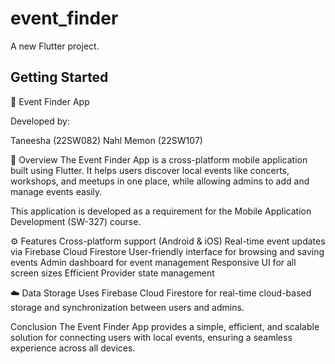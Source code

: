 # event_finder

A new Flutter project.

## Getting Started

📱 Event Finder App

Developed by:

Taneesha (22SW082)
Nahl Memon (22SW107)

📖 Overview
The Event Finder App is a cross-platform mobile application built using Flutter.
It helps users discover local events like concerts, workshops, and meetups in one place, while allowing admins to add and manage events easily.

This application is developed as a requirement for the Mobile Application Development (SW-327) course.

⚙️ Features
Cross-platform support (Android & iOS)
Real-time event updates via Firebase Cloud Firestore
User-friendly interface for browsing and saving events
Admin dashboard for event management
Responsive UI for all screen sizes
Efficient Provider state management

☁️ Data Storage
Uses Firebase Cloud Firestore for real-time cloud-based storage and synchronization between users and admins.

 Conclusion
The Event Finder App provides a simple, efficient, and scalable solution for connecting users with local events, ensuring a seamless experience across all devices.